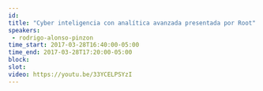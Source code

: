 ```yaml
---
id: 
title: "Cyber inteligencia con analítica avanzada presentada por Root"
speakers:
 - rodrigo-alonso-pinzon
time_start: 2017-03-28T16:40:00-05:00
time_end: 2017-03-28T17:20:00-05:00
block: 
slot: 
video: https://youtu.be/33YCELPSYzI
---
```


